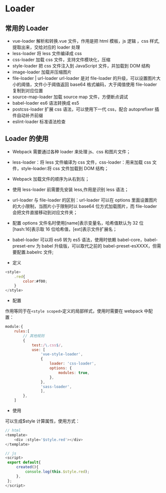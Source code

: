 <!--
 * @Author: your name
 * @Date: 2020-08-10 09:13:57
 * @LastEditTime: 2021-07-17 15:38:16
 * @LastEditors: Please set LastEditors
 * @Description: In User Settings Edit
 * @FilePath: \vue-note\Webpack\loader.md
-->

# Loader

## 常用的 Loader

- vue-loader 解析和转换.vue 文件，作用是把 html 模板，js 逻辑 ，css 样式,提取出来，交给对应的 loader 处理
- less-loader 将 less 文件编译成 css
- css-loader 加载 css 文件，支持文件模块化，压缩
- style-loader 把 css 文件注入到 JavaScript 文件，并加载到 DOM 结构
- image-loader 加载并压缩图片
- file-loader | url-loader url-loader 是对 file-loader 的升级，可以设置图片大小的阈值，文件小于阈值返回 base64 格式编码，大于阈值使用 file-loader 复制到对应位置
- source-map-loader 加载 source map 文件，方便断点调试
- babel-loader es6 语法转换成 es5
- postcss-loader 扩展 css 语法，可以使用下一代 css，配合 autoprefixer 插件自动补齐前缀
- eslint-loader 标准语法检查

## Loader 的使用

- Webpack 需要通过各种 loader 来处理 js、css 和图片文件；
- less-loader：将 less 文件编译为 css 文件，css-loader：用来加载 css 文件，style-loader:将 css 文件加载到 DOM 结构；
- Webpack 加载文件的顺序为从右到左；
- 使用 less-loader 前需要先安装 less,作用是识别 less 语法；
- url-loader 与 file-loader 的区别：url-loader 可以在 options 里面设置图片的大小限制，当图片小于限制时以 base64 位方式加载图片，而 file-loader 会把文件直接移动到对应文件夹；
- 配置 options 文件名时使用[name]表示变量名，哈希值默认为 32 位[hash:16]表示取 16 位哈希值，[ext]表示文件扩展名；
- babel-loader 可以将 es6 转为 es5 语法，使用时依赖 babel-core，babel-preset-env 为 babel 升级版，可以取代之前的 babel-preset-esXXXX，但需要配置.babelrc 文件;

- 定义

```javascript
<style>
    .red{
        color:#f00;
    }
</style>
```

- 配置

作用等同于在`<style scoped>`定义的局部样式，使用时需要在 webpack 中配置：

```javascript
module:{
    rules:[
        // 其他规则
        {
            test:/\.css$/,
            use: [
                'vue-style-loader',
                {
                    loader: 'css-loader',
                    options: {
                        modules: true,
                    },
                },
                'sass-loader',
                ],
        },
    ]
```

- 使用

可以生成\$style 计算属性，使用方式：

```javascript
// html
<template>
    <div :style='$style.red'></div>
</template>
```

```javascript
// js
<script>
 export default{
     created(){
         console.log(this.$style.red);
     },
 };
</script>
```
